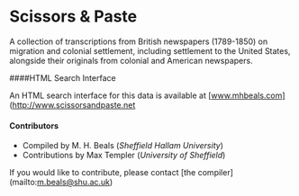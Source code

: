 Scissors & Paste
===========================

A collection of transcriptions from British newspapers (1789-1850) on migration and colonial settlement, 
including settlement to the United States, alongside their originals from colonial and American newspapers.

####HTML Search Interface

An HTML search interface for this data is available at [www.mhbeals.com] (http://www.scissorsandpaste.net

#### Contributors

+ Compiled by M. H. Beals (*Sheffield Hallam University*)
+ Contributions by Max Templer (*University of Sheffield*)

If you would like to contribute, please contact [the compiler] (mailto:m.beals@shu.ac.uk)

